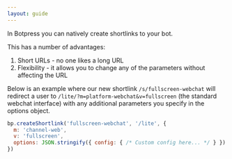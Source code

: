 ```yaml
---
layout: guide
---
```


In Botpress you can natively create shortlinks to your bot.

This has a number of advantages:
1. Short URLs - no one likes a long URL
2. Flexibility - it allows you to change any of the parameters without affecting the URL

Below is an example where our new shortlink `/s/fullscreen-webchat` will redirect a user to `/lite/?m=platform-webchat&v=fullscreen` (the standard webchat interface) with any additional parameters you specify in the options object.

```js
bp.createShortlink('fullscreen-webchat', '/lite', {
  m: 'channel-web',
  v: 'fullscreen',
  options: JSON.stringify({ config: { /* Custom config here... */ } })
})
```

